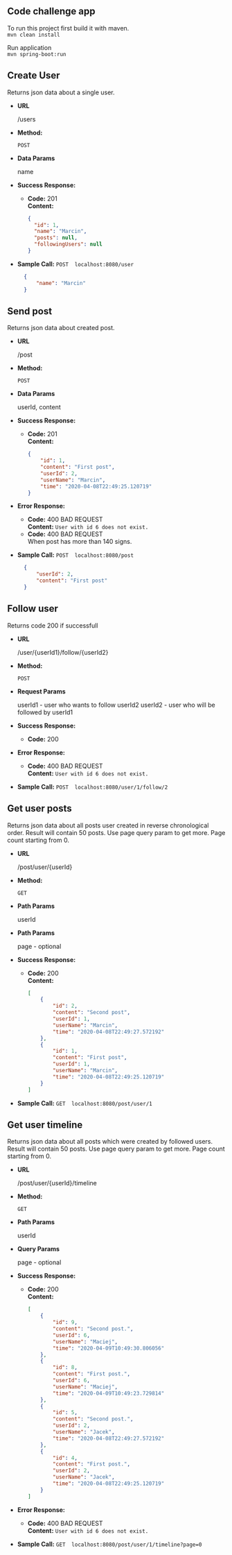 **Code challenge app**
----

To run this project first build it with maven.  
`mvn clean install`

Run application  
`mvn spring-boot:run`

**Create User**
----
  Returns json data about a single user.

* **URL**

  /users

* **Method:**

  `POST`
  
* **Data Params**

  name

* **Success Response:**

  * **Code:** 201 <br />
    **Content:** 
    ```json
    {
      "id": 1,
      "name": "Marcin",
      "posts": null,
      "followingUsers": null
    }
    ```
 
* **Sample Call:**
`POST  localhost:8080/user`
  ```json
    {
    	"name": "Marcin"
    }
  ```

**Send post**
----
  Returns json data about created post.

* **URL**

  /post

* **Method:**

  `POST`
  
* **Data Params**

  userId,
  content

* **Success Response:**

  * **Code:** 201 <br />
    **Content:** 
    ```json
    {
        "id": 1,
        "content": "First post",
        "userId": 2,
        "userName": "Marcin",
        "time": "2020-04-08T22:49:25.120719"
    }
    ```
* **Error Response:**

  * **Code:** 400 BAD REQUEST <br />
    **Content:** `User with id 6 does not exist.`
  * **Code:** 400 BAD REQUEST <br />
      When post has more than 140 signs.  
     
* **Sample Call:**
`POST  localhost:8080/post`
  ```json
    {
    	"userId": 2,
    	"content": "First post"
    }
  ```
  
**Follow user**
----
  Returns code 200 if successfull

* **URL**

  /user/{userId1}/follow/{userId2}

* **Method:**

  `POST`
  
* **Request Params**
    
  userId1 - user who wants to follow userId2
  userId2 - user who will be followed by userId1

* **Success Response:**

  * **Code:** 200 <br />
* **Error Response:**

  * **Code:** 400 BAD REQUEST <br />
    **Content:** `User with id 6 does not exist.`
     
* **Sample Call:**
`POST  localhost:8080/user/1/follow/2`

**Get user posts**
----
  Returns json data about all posts user created in reverse chronological order. Result will contain 50 posts. Use page query param to get more. Page count starting from 0.

* **URL**

  /post/user/{userId}

* **Method:**

  `GET`
  
* **Path Params**

  userId
  
* **Path Params**

  page - optional  

* **Success Response:**

  * **Code:** 200 <br />
    **Content:** 
    ```json
    [
        {
            "id": 2,
            "content": "Second post",
            "userId": 1,
            "userName": "Marcin",
            "time": "2020-04-08T22:49:27.572192"
        },
        {
            "id": 1,
            "content": "First post",
            "userId": 1,
            "userName": "Marcin",
            "time": "2020-04-08T22:49:25.120719"
        }
    ]
    ```
     
* **Sample Call:**
`GET  localhost:8080/post/user/1`

**Get user timeline**
----
  Returns json data about all posts which were created by followed users. Result will contain 50 posts. Use page query param to get more. Page count starting from 0.

* **URL**

  /post/user/{userId}/timeline

* **Method:**

  `GET`
  
* **Path Params**

  userId

* **Query Params**

  page - optional

* **Success Response:**

  * **Code:** 200 <br />
    **Content:** 
    ```json
    [
        {
            "id": 9,
            "content": "Second post.",
            "userId": 6,
            "userName": "Maciej",
            "time": "2020-04-09T10:49:30.806056"
        },
        {
            "id": 8,
            "content": "First post.",
            "userId": 6,
            "userName": "Maciej",
            "time": "2020-04-09T10:49:23.729814"
        },
        {
            "id": 5,
            "content": "Second post.",
            "userId": 2,
            "userName": "Jacek",
            "time": "2020-04-08T22:49:27.572192"
        },
        {
            "id": 4,
            "content": "First post.",
            "userId": 2,
            "userName": "Jacek",
            "time": "2020-04-08T22:49:25.120719"
        }
    ]
    ```
* **Error Response:**

  * **Code:** 400 BAD REQUEST <br />
    **Content:** `User with id 6 does not exist.`
         
* **Sample Call:**
`GET  localhost:8080/post/user/1/timeline?page=0`